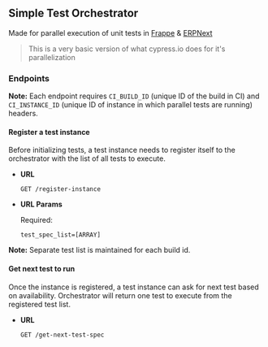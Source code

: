 ## Simple Test Orchestrator
Made for parallel execution of unit tests in [Frappe](https://github.com/frappe/frappe) & [ERPNext](https://gihub.com/frappe/erpnext)

> This is a very basic version of what cypress.io does for it's parallelization


### Endpoints

**Note:** Each endpoint requires `CI_BUILD_ID` (unique ID of the build in CI) and `CI_INSTANCE_ID` (unique ID of instance in which parallel tests are running) headers.  

#### Register a test instance

Before initializing tests, a test instance needs to register itself to the orchestrator with the list of all tests to execute.
* **URL**

  ```url
  GET /register-instance
  ```
* **URL Params**

  Required:
  ```
  test_spec_list=[ARRAY]
  ```
 **Note:** Separate test list is maintained for each build id.

#### Get next test to run
Once the instance is registered, a test instance can ask for next test based on availability. Orchestrator will return one test to execute from the registered test list.

* **URL**

  ```url
  GET /get-next-test-spec
  ```
